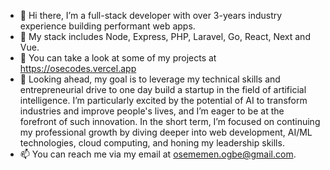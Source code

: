 - 👋 Hi there, I’m a full-stack developer with over 3-years industry experience building performant web apps.
- 👀 My stack includes Node, Express, PHP, Laravel, Go, React, Next and Vue.
- 🌱 You can take a look at some of my projects at https://osecodes.vercel.app
- 🚀 Looking ahead, my goal is to leverage my technical skills and entrepreneurial drive to one day build a startup in the field of artificial intelligence. I’m particularly excited by the potential of AI to transform industries and improve people's lives, and I’m eager to be at the forefront of such innovation. In the short term, I’m focused on continuing my professional growth by diving deeper into web development, AI/ML technologies, cloud computing, and honing my leadership skills.
- 📫 You can reach me via my email at osememen.ogbe@gmail.com.

<!---
oseogbe/oseogbe is a ✨ special ✨ repository because its `README.md` (this file) appears on your GitHub profile.
You can click the Preview link to take a look at your changes.
--->
